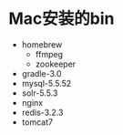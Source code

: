 # Mac安装的bin
* homebrew
	* ffmpeg
	* zookeeper
* gradle-3.0
* mysql-5.5.52
* solr-5.5.3
* nginx
* redis-3.2.3
* tomcat7



